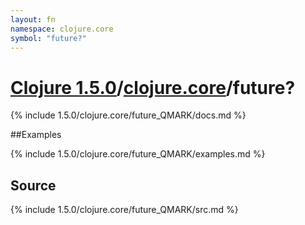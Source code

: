 ```yaml
---
layout: fn
namespace: clojure.core
symbol: "future?"
---
```


# [Clojure 1.5.0](../../)/[clojure.core](../)/future?

{% include 1.5.0/clojure.core/future_QMARK/docs.md %}

##Examples

{% include 1.5.0/clojure.core/future_QMARK/examples.md %}
## Source
{% include 1.5.0/clojure.core/future_QMARK/src.md %}

